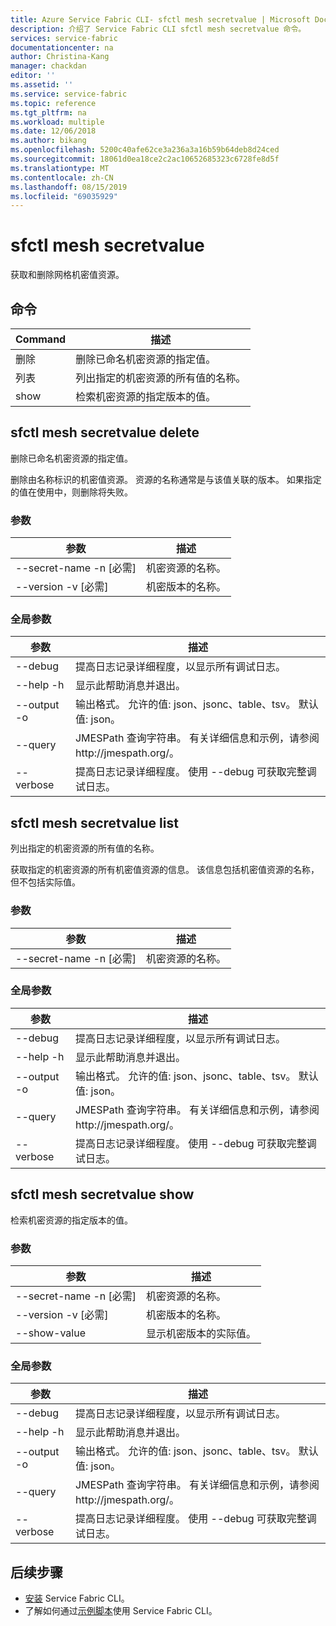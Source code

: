 ```yaml
---
title: Azure Service Fabric CLI- sfctl mesh secretvalue | Microsoft Docs
description: 介绍了 Service Fabric CLI sfctl mesh secretvalue 命令。
services: service-fabric
documentationcenter: na
author: Christina-Kang
manager: chackdan
editor: ''
ms.assetid: ''
ms.service: service-fabric
ms.topic: reference
ms.tgt_pltfrm: na
ms.workload: multiple
ms.date: 12/06/2018
ms.author: bikang
ms.openlocfilehash: 5200c40afe62ce3a236a3a16b59b64deb8d24ced
ms.sourcegitcommit: 18061d0ea18ce2c2ac10652685323c6728fe8d5f
ms.translationtype: MT
ms.contentlocale: zh-CN
ms.lasthandoff: 08/15/2019
ms.locfileid: "69035929"
---
```

# <a name="sfctl-mesh-secretvalue"></a>sfctl mesh secretvalue
获取和删除网格机密值资源。

## <a name="commands"></a>命令

|Command|描述|
| --- | --- |
| 删除 | 删除已命名机密资源的指定值。 |
| 列表 | 列出指定的机密资源的所有值的名称。 |
| show | 检索机密资源的指定版本的值。 |

## <a name="sfctl-mesh-secretvalue-delete"></a>sfctl mesh secretvalue delete
删除已命名机密资源的指定值。

删除由名称标识的机密值资源。 资源的名称通常是与该值关联的版本。 如果指定的值在使用中，则删除将失败。

### <a name="arguments"></a>参数

|参数|描述|
| --- | --- |
| --secret-name -n [必需] | 机密资源的名称。 |
| --version -v     [必需] | 机密版本的名称。 |

### <a name="global-arguments"></a>全局参数

|参数|描述|
| --- | --- |
| --debug | 提高日志记录详细程度，以显示所有调试日志。 |
| --help -h | 显示此帮助消息并退出。 |
| --output -o | 输出格式。  允许的值\: json、jsonc、table、tsv。  默认值\: json。 |
| --query | JMESPath 查询字符串。 有关详细信息和示例，请参阅 http\://jmespath.org/。 |
| --verbose | 提高日志记录详细程度。 使用 --debug 可获取完整调试日志。 |

## <a name="sfctl-mesh-secretvalue-list"></a>sfctl mesh secretvalue list
列出指定的机密资源的所有值的名称。

获取指定的机密资源的所有机密值资源的信息。 该信息包括机密值资源的名称，但不包括实际值。

### <a name="arguments"></a>参数

|参数|描述|
| --- | --- |
| --secret-name -n [必需] | 机密资源的名称。 |

### <a name="global-arguments"></a>全局参数

|参数|描述|
| --- | --- |
| --debug | 提高日志记录详细程度，以显示所有调试日志。 |
| --help -h | 显示此帮助消息并退出。 |
| --output -o | 输出格式。  允许的值\: json、jsonc、table、tsv。  默认值\: json。 |
| --query | JMESPath 查询字符串。 有关详细信息和示例，请参阅 http\://jmespath.org/。 |
| --verbose | 提高日志记录详细程度。 使用 --debug 可获取完整调试日志。 |

## <a name="sfctl-mesh-secretvalue-show"></a>sfctl mesh secretvalue show
检索机密资源的指定版本的值。

### <a name="arguments"></a>参数

|参数|描述|
| --- | --- |
| --secret-name -n [必需] | 机密资源的名称。 |
| --version -v     [必需] | 机密版本的名称。 |
| --show-value | 显示机密版本的实际值。 |

### <a name="global-arguments"></a>全局参数

|参数|描述|
| --- | --- |
| --debug | 提高日志记录详细程度，以显示所有调试日志。 |
| --help -h | 显示此帮助消息并退出。 |
| --output -o | 输出格式。  允许的值\: json、jsonc、table、tsv。  默认值\: json。 |
| --query | JMESPath 查询字符串。 有关详细信息和示例，请参阅 http\://jmespath.org/。 |
| --verbose | 提高日志记录详细程度。 使用 --debug 可获取完整调试日志。 |


## <a name="next-steps"></a>后续步骤
- [安装](service-fabric-cli.md) Service Fabric CLI。
- 了解如何通过[示例脚本](/azure/service-fabric/scripts/sfctl-upgrade-application)使用 Service Fabric CLI。